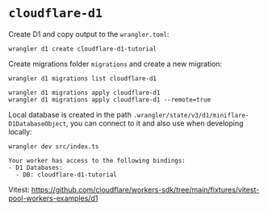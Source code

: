 # `cloudflare-d1`

Create D1 and copy output to the `wrangler.toml`:

```shell
wrangler d1 create cloudflare-d1-tutorial
```

Create migrations folder `migrations` and create a new migration:

```shell
wrangler d1 migrations list cloudflare-d1

wrangler d1 migrations apply cloudflare-d1
wrangler d1 migrations apply cloudflare-d1 --remote=true
```

Local database is created in the path `.wrangler/state/v3/d1/miniflare-D1DatabaseObject`, you can connect to it and also use when developing locally:

```shell
wrangler dev src/index.ts

Your worker has access to the following bindings:
- D1 Databases:
  - DB: cloudflare-d1-tutorial
```

Vitest: https://github.com/cloudflare/workers-sdk/tree/main/fixtures/vitest-pool-workers-examples/d1
